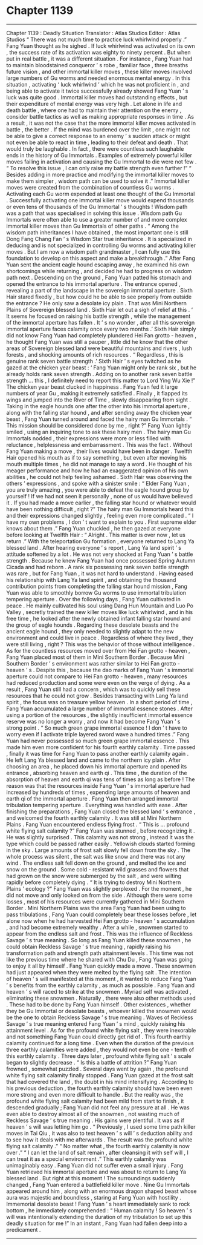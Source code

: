 
# Chapter 1139


---

Chapter 1139 : Deadly Situation
Translator :
Atlas Studios
Editor :
Atlas Studios
“ There was not much time to practice luck whirlwind properly .” Fang Yuan thought as he sighed .
If luck whirlwind was activated on its own , the success rate of its activation was eighty to ninety percent .
But when put in real battle , it was a different situation .
For instance , Fang Yuan had to maintain bloodstained conqueror ’ s robe , familiar face , three breaths future vision , and other immortal killer moves , these killer moves involved large numbers of Gu worms and needed enormous mental energy .
In this situation , activating ‘ luck whirlwind ’ which he was not proficient in , and being able to activate it twice successfully already showed Fang Yuan ’ s luck was quite good .
Immortal killer moves had outstanding effects , but their expenditure of mental energy was very high . Let alone in life and death battle , where one had to maintain their attention on the enemy , consider battle tactics as well as making appropriate responses in time .
As a result , it was not the case that the more immortal killer moves activated in battle , the better .
If the mind was burdened over the limit , one might not be able to give a correct response to an enemy ’ s sudden attack or might not even be able to react in time , leading to their defeat and death . That would truly be laughable .
In fact , there were countless such laughable ends in the history of Gu Immortals .
Examples of extremely powerful killer moves failing in activation and causing the Gu Immortal to die were not few .
“ To resolve this issue , I can only raise my battle strength even further !”
“ Besides adding in more practice and modifying the immortal killer moves to make them simpler , wisdom path can be used to solve it .”
Immortal killer moves were created from the combination of countless Gu worms .
Activating each Gu worm expended at least one thought of the Gu Immortal . Successfully activating one immortal killer move would expend thousands or even tens of thousands of the Gu Immortal ’ s thoughts !
Wisdom path was a path that was specialised in solving this issue .
Wisdom path Gu Immortals were often able to use a greater number of and more complex immortal killer moves than Gu Immortals of other paths .
“ Among the wisdom path inheritances I have obtained , the most important one is still Dong Fang Chang Fan ’ s Wisdom Star true inheritance . It is specialized in deducing and is not specialized in controlling Gu worms and activating killer moves . But I am now a wisdom path grandmaster , I can fully use this foundation to develop on this aspect and make a breakthrough .”
After Fang Yuan sent the ancient eagle hound escaping away , he examined his own shortcomings while returning , and decided he had to progress on wisdom path next .
Descending on the ground , Fang Yuan patted his stomach and opened the entrance to his immortal aperture .
The entrance opened , revealing a part of the landscape in the sovereign immortal aperture .
Sixth Hair stared fixedly , but how could he be able to see properly from outside the entrance ?
He only saw a desolate icy plain .
That was Mini Northern Plains of Sovereign blessed land .
Sixth Hair let out a sigh of relief at this .
‘ It seems he focused on raising his battle strength , while the management of the immortal aperture has fallen . It ’ s no wonder , after all this sovereign immortal aperture faces calamity once every two months .’
Sixth Hair simply did not know Fang Yuan had completely plundered Hei Fan grotto - heaven , he thought Fang Yuan was still a pauper , little did he know that the other areas of Sovereign blessed land were beautiful mountains and rivers , lush forests , and shocking amounts of rich resources .
“ Regardless , this is genuine rank seven battle strength .’ Sixth Hair ’ s eyes twitched as he gazed at the chicken year beast : ‘ Fang Yuan might only be rank six , but he already holds rank seven strength . Adding on to another rank seven battle strength … this , I definitely need to report this matter to Lord Ying Wu Xie !”
The chicken year beast clucked in happiness .
Fang Yuan fed it large numbers of year Gu , making it extremely satisfied .
Finally , it flapped its wings and jumped into the River of Time , slowly disappearing from sight .
Taking in the eagle hounds one after the other into his immortal aperture , along with the falling star hound , and after sending away the chicken year beast , Fang Yuan turned around and faced the hairy man Gu Immortals .
“ This mission should be considered done by me , right ?” Fang Yuan lightly smiled , using an inquiring tone to ask these hairy men .
The hairy man Gu Immortals nodded , their expressions were more or less filled with reluctance , helplessness and embarrassment .
This was the fact .
Without Fang Yuan making a move , their lives would have been in danger .
Twelfth Hair opened his mouth as if to say something , but even after moving his mouth multiple times , he did not manage to say a word .
He thought of his meager performance and how he had an exaggerated opinion of his own abilities , he could not help feeling ashamed .
Sixth Hair was observing the others ’ expressions , and spoke with a sinister smile : “ Elder Fang Yuan , you are truly amazing , you were able to defeat the eagle hound group by yourself ! If we had not seen it personally , none of us would have believed it . If you had made a move earlier , the falling star hound or whatever would have been nothing difficult , right ?”
The hairy man Gu Immortals heard this and their expressions changed slightly , feeling even more complicated .
“ I have my own problems , I don ’ t want to explain to you . First supreme elder knows about them .” Fang Yuan chuckled , he then gazed at everyone before looking at Twelfth Hair : “ Alright . This matter is over now , let us return .”
With the teleportation Gu formation , everyone returned to Lang Ya blessed land .
After hearing everyone ’ s report , Lang Ya land spirit ’ s attitude softened by a lot .
He was not very shocked at Fang Yuan ’ s battle strength .
Because he knew Fang Yuan had once possessed Spring Autumn Cicada and had reborn . A rank six possessing rank seven battle strength was rare , but for Fang Yuan , it was not hard to understand .
Having eased his relationship with Lang Ya land spirit , and obtaining the thousand contribution points from completing the falling star hound mission , Fang Yuan was able to smoothly borrow Gu worms to use immortal tribulation tempering aperture .
Over the following days , Fang Yuan cultivated in peace .
He mainly cultivated his soul using Dang Hun Mountain and Luo Po Valley , secretly trained the new killer moves like luck whirlwind , and in his free time , he looked after the newly obtained infant falling star hound and the group of eagle hounds .
Regarding these desolate beasts and the ancient eagle hound , they only needed to slightly adapt to the new environment and could live in peace .
Regardless of where they lived , they were still living , right ?
This was the behavior of those without intelligence .
As for the countless resources moved over from Hei Fan grotto - heaven , Fang Yuan placed most of them in Mini Southern Border .
Because Mini Southern Border ’ s environment was rather similar to Hei Fan grotto - heaven ’ s .
Despite this , because the dao marks of Fang Yuan ’ s immortal aperture could not compare to Hei Fan grotto - heaven , many resources had reduced production and some were even on the verge of dying .
As a result , Fang Yuan still had a concern , which was to quickly sell these resources that he could not grow .
Besides transacting with Lang Ya land spirit , the focus was on treasure yellow heaven .
In a short period of time , Fang Yuan accumulated a large number of immortal essence stones . After using a portion of the resources , the slightly insufficient immortal essence reserve was no longer a worry , and now it had become Fang Yuan ’ s strong point .
“ So much green grape immortal essence ! I don ’ t have to worry even if I activate triple layered sword wave a hundred times .”
Fang Yuan had never possessed so much green grape immortal essence .
This made him even more confident for his fourth earthly calamity .
Time passed , finally it was time for Fang Yuan to pass another earthly calamity again .
He left Lang Ya blessed land and came to the northern icy plain .
After choosing an area , he placed down his immortal aperture and opened its entrance , absorbing heaven and earth qi .
This time , the duration of the absorption of heaven and earth qi was tens of times as long as before !
The reason was that the resources inside Fang Yuan ’ s immortal aperture had increased by hundreds of times , expending large amounts of heaven and earth qi of the immortal aperture .
Fang Yuan then arranged immortal tribulation tempering aperture .
Everything was handled with ease .
After finishing the preparations , Fang Yuan closed the blessed land ’ s entrance , and welcomed the fourth earthly calamity .
It was still at Mini Northern Plains .
Fang Yuan encountered endless flying frost .
“ This is … profound white flying salt calamity ?”
Fang Yuan was stunned , before recognizing it .
He was slightly surprised .
This calamity was not strong , instead it was the type which could be passed rather easily .
Yellowish clouds started forming in the sky .
Large amounts of frost salt slowly fell down from the sky . The whole process was silent , the salt was like snow and there was not any wind .
The endless salt fell down on the ground , and melted the ice and snow on the ground .
Some cold - resistant wild grasses and flowers that had grown on the snow were submerged by the salt , and were wilting rapidly before completely dying .
“ It is trying to destroy Mini Northern Plains ’ ecology ?” Fang Yuan was slightly perplexed . For the moment , he did not move and only looked on from the side .
Although there were some losses , most of his resources were currently gathered in Mini Southern Border .
Mini Northern Plains was the area Fang Yuan had been using to pass tribulations , Fang Yuan could completely bear these losses before , let alone now when he had harvested Hei Fan grotto - heaven ’ s accumulation , and had become extremely wealthy .
After a while , snowmen started to appear from the endless salt and frost .
This was the influence of Reckless Savage ’ s true meaning .
So long as Fang Yuan killed these snowmen , he could obtain Reckless Savage ’ s true meaning , rapidly raising his transformation path and strength path attainment levels .
This time was not like the previous time where he shared with Chu Du , Fang Yuan was going to enjoy it all by himself .
Fang Yuan quickly made a move .
These snowmen had just appeared when they were melted by the flying salt . The intention of heaven ’ s will manifested at this moment , it wanted to reduce Fang Yuan ’ s benefits from the earthly calamity , as much as possible .
Fang Yuan and heaven ’ s will raced to strike at the snowmen .
Myriad self was activated , eliminating these snowmen . Naturally , there were also other methods used .
These had to be done by Fang Yuan himself .
Other existences , whether they be Gu Immortal or desolate beasts , whoever killed the snowmen would be the one to obtain Reckless Savage ’ s true meaning .
Waves of Reckless Savage ’ s true meaning entered Fang Yuan ’ s mind , quickly raising his attainment level .
As for the profound white flying salt , they were inexorable and not something Fang Yuan could directly get rid of .
This fourth earthly calamity continued for a long time . Even when the duration of the previous three earthly calamities were added , they would not even be one - tenth of this earthly calamity .
Three days later , profound white flying salt ’ s scale began to slightly decrease .
“ Is this a battle of attrition ?” Fang Yuan frowned , somewhat puzzled .
Several days went by again , the profound white flying salt calamity finally stopped .
Fang Yuan gazed at the frost salt that had covered the land , the doubt in his mind intensifying .
According to his previous deduction , the fourth earthly calamity should have been even more strong and even more difficult to handle . But the reality was , the profound white flying salt calamity had been mild from start to finish , it descended gradually ; Fang Yuan did not feel any pressure at all .
He was even able to destroy almost all of the snowmen , not wasting much of Reckless Savage ’ s true meaning . His gains were plentiful .
It was as if heaven ’ s will was letting him go .
“ Previously , I used some time path killer moves in Tai Qiu , it was also to test heaven ’ s will ’ s deduction ability and to see how it deals with me afterwards . The result was the profound white flying salt calamity .”
“ No matter what , the fourth earthly calamity is now over .”
“ I can let the land of salt remain , after cleansing it with self will , I can treat it as a special environment .”
This earthly calamity was unimaginably easy . Fang Yuan did not suffer even a small injury .
Fang Yuan retrieved his immortal aperture and was about to return to Lang Ya blessed land .
But right at this moment !
The surroundings suddenly changed , Fang Yuan entered a battlefield killer move .
Nine Gu Immortals appeared around him , along with an enormous dragon shaped beast whose aura was majestic and boundless , staring at Fang Yuan with hostility .
Immemorial desolate beast !
Fang Yuan ’ s heart immediately sank to rock bottom , he immediately comprehended : “ Human calamity ! So heaven ’ s will was intentionally extending the duration of my tribulation to set up this deadly situation for me !”
In an instant , Fang Yuan had fallen deep into a predicament .

---

